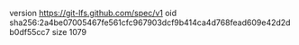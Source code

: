 version https://git-lfs.github.com/spec/v1
oid sha256:2a4be07005467fe561cfc967903dcf9b414ca4d768fead609e42d2db0df55cc7
size 1079
